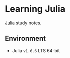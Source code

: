 # Learning Julia
[Julia](https://julialang.org/) study notes.

## Environment
- Julia `v1.6.6` LTS 64-bit